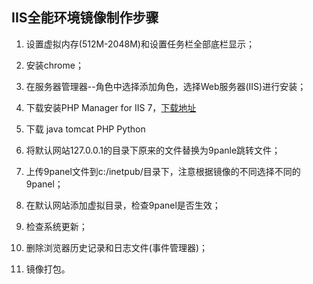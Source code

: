 ## IIS全能环境镜像制作步骤
1. 设置虚拟内存(512M-2048M)和设置任务栏全部底栏显示；

2. 安装chrome；

3. 在服务器管理器--角色中选择添加角色，选择Web服务器(IIS)进行安装；

4. 下载安装PHP Manager for IIS 7，[下载地址](http://www.iis.net/downloads/community/2010/09/php-manager-for-iis-7)
5. 下载 java tomcat PHP Python

4. 将默认网站127.0.0.1的目录下原来的文件替换为9panle跳转文件；

5. 上传9panel文件到c:/inetpub/目录下，注意根据镜像的不同选择不同的9panel；

6. 在默认网站添加虚拟目录，检查9panel是否生效；

7. 检查系统更新；

8. 删除浏览器历史记录和日志文件(事件管理器)；

9. 镜像打包。